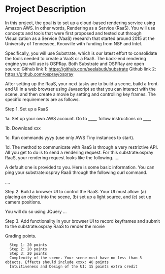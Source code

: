 # Project Description

In this project, the goal is to set up a cloud-based rendering service using Amazon AWS. In other words, Rendering as a Service (RaaS). You will use concepts and tools that were first proposed and tested out through Visualization as a Service (VaaS) research that started around 2015 at the University of Tennessee, Knoxville with funding from NSF and Intel. 

Specifically, you will use Substrate, which is our latest effort to consolidate the tools needed to create a VaaS or a RaaS. The back-end rendering engine you will use is OSPRay. Both Substrate and OSPRay are open source:
     Github link 1: https://github.com/seelabutk/substrate
     Github link 2: https://github.com/ospray/ospray

After setting up the RaaS, your next tasks are to build a scene, build a front-end UI in a web browser using Javascript so that you can interact with the scene, and then create a movie by setting and controlling key frames. The specific requirements are as follows.

Step 1. Set up a RaaS

1a. Set up your own AWS account. Go to ____, follow instructions on ____

1b. Download xxx

1c. Run commands yyyy (use only AWS Tiny instances to start).

1d. The method to communicate with RaaS is through a very restrictive API. All you get to do is to send a rendering request. For this substrate:ospray RaaS, your rendering request looks like the following. ….

A default one is provided to you. Here is some basic information. You can ping your substrate:ospray RaaS through the following curl command.
 
   ….

Step 2. Build a browser UI to control the RaaS. Your UI must allow: (a) placing an object into the scene, (b) set up a light source, and (c) set up camera positions. 

You will do so using JQuery …



Step 3. Add functionality in your browser UI to record keyframes and submit to the substrate:ospray RaaS to render the movie

Grading points.

      Step 1: 20 points
      Step 2: 20 points
      Step 3: 20 points
      Complexity of the scene. Your scene must have no less than 3 objects. Effects should include xxxx: 40 points
      Intuitiveness and Design of the UI: 15 points extra credit
